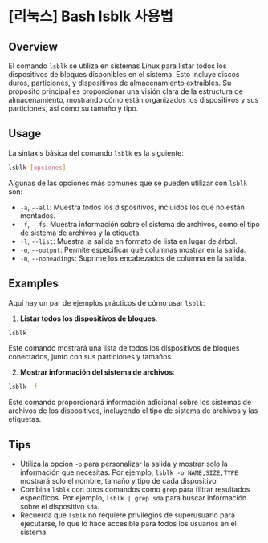 # [리눅스] Bash lsblk 사용법

## Overview
El comando `lsblk` se utiliza en sistemas Linux para listar todos los dispositivos de bloques disponibles en el sistema. Esto incluye discos duros, particiones, y dispositivos de almacenamiento extraíbles. Su propósito principal es proporcionar una visión clara de la estructura de almacenamiento, mostrando cómo están organizados los dispositivos y sus particiones, así como su tamaño y tipo.

## Usage
La sintaxis básica del comando `lsblk` es la siguiente:

```bash
lsblk [opciones]
```

Algunas de las opciones más comunes que se pueden utilizar con `lsblk` son:

- `-a`, `--all`: Muestra todos los dispositivos, incluidos los que no están montados.
- `-f`, `--fs`: Muestra información sobre el sistema de archivos, como el tipo de sistema de archivos y la etiqueta.
- `-l`, `--list`: Muestra la salida en formato de lista en lugar de árbol.
- `-o`, `--output`: Permite especificar qué columnas mostrar en la salida.
- `-n`, `--noheadings`: Suprime los encabezados de columna en la salida.

## Examples
Aquí hay un par de ejemplos prácticos de cómo usar `lsblk`:

1. **Listar todos los dispositivos de bloques**:

```bash
lsblk
```
Este comando mostrará una lista de todos los dispositivos de bloques conectados, junto con sus particiones y tamaños.

2. **Mostrar información del sistema de archivos**:

```bash
lsblk -f
```
Este comando proporcionará información adicional sobre los sistemas de archivos de los dispositivos, incluyendo el tipo de sistema de archivos y las etiquetas.

## Tips
- Utiliza la opción `-o` para personalizar la salida y mostrar solo la información que necesitas. Por ejemplo, `lsblk -o NAME,SIZE,TYPE` mostrará solo el nombre, tamaño y tipo de cada dispositivo.
- Combina `lsblk` con otros comandos como `grep` para filtrar resultados específicos. Por ejemplo, `lsblk | grep sda` para buscar información sobre el dispositivo `sda`.
- Recuerda que `lsblk` no requiere privilegios de superusuario para ejecutarse, lo que lo hace accesible para todos los usuarios en el sistema.